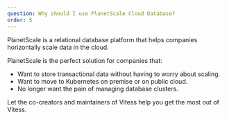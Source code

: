 ```yaml
---
question: Why should I use PlanetScale Cloud Database?
order: 5
---
```


PlanetScale is a relational database platform that helps companies horizontally scale data in the cloud.

PlanetScale is the perfect solution for companies that:

- Want to store transactional data without having to worry about scaling.
- Want to move to Kubernetes on premise or on public cloud.
- No longer want the pain of managing database clusters.

Let the co-creators and maintainers of Vitess help you get the most out of Vitess.
